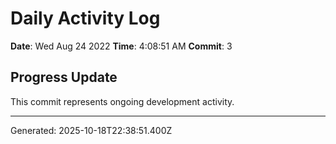 # Daily Activity Log

**Date**: Wed Aug 24 2022
**Time**: 4:08:51 AM
**Commit**: 3

## Progress Update

This commit represents ongoing development activity.

---
Generated: 2025-10-18T22:38:51.400Z
